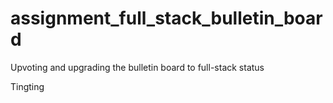 # assignment_full_stack_bulletin_board
Upvoting and upgrading the bulletin board to full-stack status

Tingting